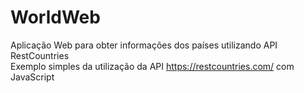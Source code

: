 # WorldWeb
Aplicação Web para obter informações dos países utilizando API RestCountries
<br>
Exemplo simples da utilização da API https://restcountries.com/ com JavaScript
